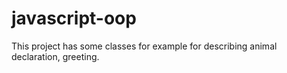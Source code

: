 # javascript-oop
This project has some classes for example for describing animal declaration, greeting.
